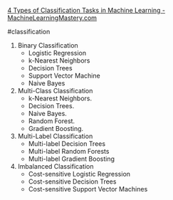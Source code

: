 [4 Types of Classification Tasks in Machine Learning - MachineLearningMastery.com](https://machinelearningmastery.com/types-of-classification-in-machine-learning/)

#classification

1. Binary Classification
	- Logistic Regression
	- k-Nearest Neighbors
	- Decision Trees
	- Support Vector Machine
	- Naive Bayes
2. Multi-Class Classification
	- k-Nearest Neighbors.
	- Decision Trees.
	- Naive Bayes.
	- Random Forest.
	- Gradient Boosting.
3. Multi-Label Classification
	- Multi-label Decision Trees
	- Multi-label Random Forests
	- Multi-label Gradient Boosting
4. Imbalanced Classification
	- Cost-sensitive Logistic Regression
	- Cost-sensitive Decision Trees
	- Cost-sensitive Support Vector Machines
